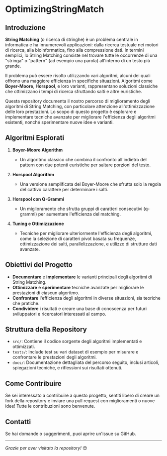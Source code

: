 # OptimizingStringMatch

## Introduzione

**String Matching** (o ricerca di stringhe) è un problema centrale in informatica e ha innumerevoli applicazioni: dalla ricerca testuale nei motori di ricerca, alla bioinformatica, fino alla compressione dati. In termini semplici, lo String Matching consiste nel trovare tutte le occorrenze di una "stringa" o "pattern" (ad esempio una parola) all'interno di un testo più grande.

Il problema può essere risolto utilizzando vari algoritmi, alcuni dei quali offrono una maggiore efficienza in specifiche situazioni. Algoritmi come **Boyer-Moore**, **Horspool**, e loro varianti, rappresentano soluzioni classiche che ottimizzano i tempi di ricerca sfruttando salti e altre euristiche.

Questa repository documenta il nostro percorso di miglioramento degli algoritmi di String Matching, con particolare attenzione all'ottimizzazione delle loro prestazioni. Lo scopo di questo progetto è esplorare e implementare tecniche avanzate per migliorare l'efficienza degli algoritmi esistenti, nonché sperimentare nuove idee e varianti.

## Algoritmi Esplorati

1. **Boyer-Moore Algorithm**
    - Un algoritmo classico che combina il confronto all'indietro del pattern con due potenti euristiche per saltare porzioni del testo.
    
2. **Horspool Algorithm**
    - Una versione semplificata del Boyer-Moore che sfrutta solo la regola del cattivo carattere per determinare i salti.

3. **Horspool con Q-Grammi**
    - Un miglioramento che sfrutta gruppi di caratteri consecutivi (q-grammi) per aumentare l'efficienza del matching.

4. **Tuning e Ottimizzazione**
    - Tecniche per migliorare ulteriormente l'efficienza degli algoritmi, come la selezione di caratteri pivot basata su frequenze, ottimizzazione dei salti, parallelizzazione, e utilizzo di strutture dati avanzate.

## Obiettivi del Progetto

- **Documentare** e **implementare** le varianti principali degli algoritmi di String Matching.
- **Ottimizzare** e **sperimentare** tecniche avanzate per migliorare le prestazioni di ciascun algoritmo.
- **Confrontare** l'efficienza degli algoritmi in diverse situazioni, sia teoriche che pratiche.
- **Condividere** i risultati e creare una base di conoscenza per futuri sviluppatori e ricercatori interessati al campo.

## Struttura della Repository

- `src/`: Contiene il codice sorgente degli algoritmi implementati e ottimizzati.
- `tests/`: Include test su vari dataset di esempio per misurare e confrontare le prestazioni degli algoritmi.
- `docs/`: Documentazione dettagliata del percorso seguito, inclusi articoli, spiegazioni tecniche, e riflessioni sui risultati ottenuti.

## Come Contribuire

Se sei interessato a contribuire a questo progetto, sentiti libero di creare un fork della repository e inviare una pull request con miglioramenti o nuove idee! Tutte le contribuzioni sono benvenute.

## Contatti

Se hai domande o suggerimenti, puoi aprire un'issue su GitHub.

---

*Grazie per aver visitato la repository!* 😊
